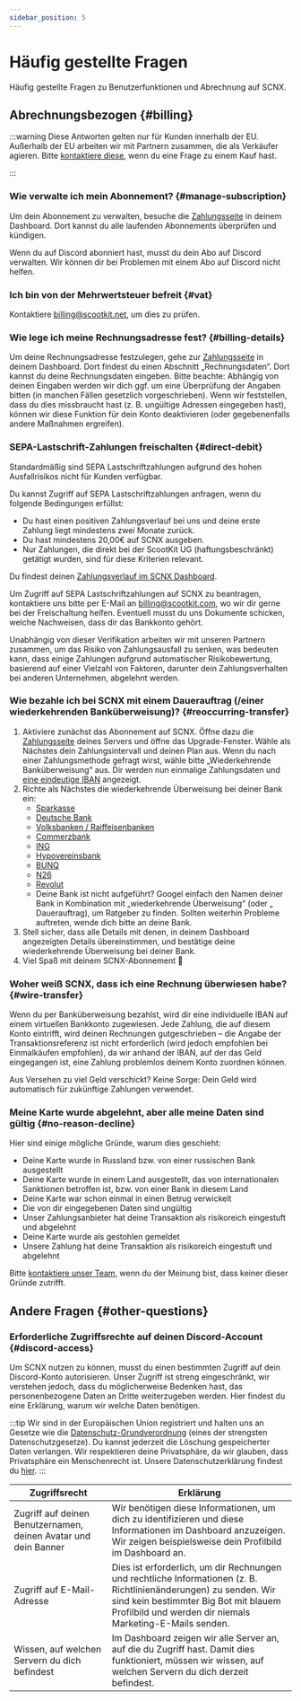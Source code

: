 ```yaml
---
sidebar_position: 5
---
```


# Häufig gestellte Fragen

Häufig gestellte Fragen zu Benutzerfunktionen und Abrechnung auf SCNX.

## Abrechnungsbezogen {#billing}

:::warning
Diese Antworten gelten nur für Kunden innerhalb der EU. Außerhalb der EU arbeiten wir mit Partnern zusammen, die als
Verkäufer agieren. Bitte [kontaktiere diese](https://corp.scootkit.com/docs/scnx/policies/authorized-resellers/), wenn
du eine Frage zu einem Kauf hast.

:::

### Wie verwalte ich mein Abonnement? {#manage-subscription}

Um dein Abonnement zu verwalten, besuche die [Zahlungsseite](https://scnx.app/de/user/payments) in deinem Dashboard.
Dort kannst du
alle laufenden Abonnements überprüfen und kündigen.

Wenn du auf Discord abonniert hast, musst du dein Abo auf Discord verwalten. Wir können dir bei Problemen mit einem Abo
auf Discord nicht helfen.

### Ich bin von der Mehrwertsteuer befreit {#vat}

Kontaktiere [billing@scootkit.net](mailto:billing@scootkit.net), um dies zu prüfen.

### Wie lege ich meine Rechnungsadresse fest? {#billing-details}

Um deine Rechnungsadresse festzulegen, gehe zur [Zahlungsseite](https://scnx.app/de/user/payments) in deinem Dashboard.
Dort findest du einen Abschnitt „Rechnungsdaten“.
Dort kannst du deine Rechnungsdaten eingeben.
Bitte beachte: Abhängig von deinen Eingaben werden wir dich ggf. um eine Überprüfung der Angaben bitten (in manchen
Fällen gesetzlich vorgeschrieben).
Wenn wir feststellen, dass du dies missbraucht hast (z. B. ungültige Adressen eingegeben hast), können wir diese
Funktion für dein Konto deaktivieren
(oder gegebenenfalls andere Maßnahmen ergreifen).

### SEPA-Lastschrift-Zahlungen freischalten {#direct-debit}

Standardmäßig sind SEPA Lastschriftzahlungen aufgrund des hohen Ausfallrisikos nicht für Kunden verfügbar.

Du kannst Zugriff auf SEPA Lastschriftzahlungen anfragen, wenn du folgende Bedingungen erfüllst:

* Du hast einen positiven Zahlungsverlauf bei uns und deine erste Zahlung liegt mindestens zwei Monate zurück.
* Du hast mindestens 20,00€ auf SCNX ausgeben.
* Nur Zahlungen, die direkt bei der ScootKit UG (haftungsbeschränkt) getätigt wurden, sind für diese Kriterien relevant.

Du findest deinen [Zahlungsverlauf im SCNX Dashboard](https://scnx.app/user/payments).

Um Zugriff auf SEPA Lastschriftzahlungen auf SCNX zu beantragen, kontaktiere uns bitte per E-Mail
an [billing@scootkit.com](mailto:billing@scootkit.com), wo wir dir gerne bei der Freischaltung helfen. Eventuell musst
du uns Dokumente schicken, welche Nachweisen, dass dir das Bankkonto gehört.

Unabhängig von dieser Verifikation arbeiten wir mit unseren Partnern zusammen, um das Risiko von Zahlungsausfall zu
senken, was bedeuten kann, dass einige Zahlungen aufgrund automatischer Risikobewertung, basierend auf einer Vielzahl
von Faktoren, darunter dein Zahlungsverhalten bei anderen Unternehmen, abgelehnt werden.

### Wie bezahle ich bei SCNX mit einem Dauerauftrag (/einer wiederkehrenden Banküberweisung)? {#reoccurring-transfer}

1. Aktiviere zunächst das Abonnement auf SCNX. Öffne dazu
   die [Zahlungsseite](https://scnx.app/de/glink?page=pricing?showUpgradeModal=true) deines Servers und öffne das
   Upgrade-Fenster. Wähle als Nächstes dein Zahlungsintervall und deinen Plan aus. Wenn du nach einer Zahlungsmethode
   gefragt wirst, wähle bitte „Wiederkehrende Banküberweisung“ aus.
   Dir werden nun einmalige Zahlungsdaten und [eine eindeutige IBAN](#wire-transfer) angezeigt.
2. Richte als Nächstes die wiederkehrende Überweisung bei deiner Bank ein:
    * [Sparkasse](https://www.sparkasse.de/pk/ratgeber/finanzglossar/dauerauftrag.html)
    * [Deutsche Bank](https://www.deutsche-bank.de/pk/shared/trxm/help-de/konten/konten-dauerauftraege.html)
    * [Volksbanken / Raiffeisenbanken](https://www.vr.de/privatkunden/unsere-produkte/was-ist-ein-girokonto/online-banking/dauerauftrag-einrichten-oder-aendern.html)
    * [Commerzbank](https://service.commerzbank.de/wie-richte-ich-einen-dauerauftrag-ein)
    * [ING](https://www.ing.de/hilfe/banking/)
    * [Hypovereinsbank](https://www.hypovereinsbank.de/hvb/kontaktwege/dauerauftrag)
    * [BUNQ](https://together.bunq.com/d/84-schedule-a-zahlung)
    * [N26](https://support.n26.com/de-de/zahlungen-ueberweisungen-und-abhebungen/lastschriften-und-dauerauftrage/wie-erstelle-und-verwalte-ich-dauerauftrage)
    * [Revolut](https://help.revolut.com/de-LU/help/receiving-zahlungen/sending-money-to-an-external-bank-account/how-to-schedule-recurring-zahlungen/business/)
    * Deine Bank ist nicht aufgeführt? Googel einfach den Namen deiner Bank in Kombination mit „wiederkehrende
      Überweisung“ (oder „
      Dauerauftrag), um Ratgeber zu finden. Sollten weiterhin Probleme auftreten, wende dich bitte an deine Bank.
3. Stell sicher, dass alle Details mit denen, in deinem Dashboard angezeigten Details übereinstimmen, und bestätige
   deine wiederkehrende Überweisung bei deiner
   Bank.
4. Viel Spaß mit deinem SCNX-Abonnement 🚀

### Woher weiß SCNX, dass ich eine Rechnung überwiesen habe? {#wire-transfer}

Wenn du per Banküberweisung bezahlst, wird dir eine individuelle IBAN auf einem virtuellen Bankkonto zugewiesen. Jede
Zahlung, die auf diesem Konto eintrifft, wird deinen Rechnungen gutgeschrieben – die Angabe der Transaktionsreferenz ist
nicht erforderlich (wird jedoch empfohlen bei Einmalkäufen empfohlen), da wir anhand der IBAN, auf der das Geld
eingegangen ist, eine Zahlung problemlos deinem Konto zuordnen können.

Aus Versehen zu viel Geld verschickt? Keine Sorge: Dein Geld wird automatisch für zukünftige Zahlungen verwendet.

### Meine Karte wurde abgelehnt, aber alle meine Daten sind gültig {#no-reason-decline}

Hier sind einige mögliche Gründe, warum dies geschieht:

* Deine Karte wurde in Russland bzw. von einer russischen Bank ausgestellt
* Deine Karte wurde in einem Land ausgestellt, das von internationalen Sanktionen betroffen ist, bzw. von einer Bank in
  diesem Land
* Deine Karte war schon einmal in einen Betrug verwickelt
* Die von dir eingegebenen Daten sind ungültig
* Unser Zahlungsanbieter hat deine Transaktion als risikoreich eingestuft und abgelehnt
* Deine Karte wurde als gestohlen gemeldet
* Unsere Zahlung hat deine Transaktion als risikoreich eingestuft und abgelehnt

Bitte [kontaktiere unser Team](https://scnx.app/de/help), wenn du der Meinung bist, dass keiner dieser Gründe zutrifft.

## Andere Fragen {#other-questions}

### Erforderliche Zugriffsrechte auf deinen Discord-Account {#discord-access}

Um SCNX nutzen zu können, musst du einen bestimmten Zugriff auf dein Discord-Konto autorisieren.
Unser Zugriff ist streng eingeschränkt, wir verstehen jedoch, dass du möglicherweise Bedenken hast, das personenbezogene
Daten an Dritte weiterzugeben werden.
Hier findest du eine Erklärung, warum wir welche Daten benötigen.

:::tip
Wir sind in der Europäischen Union registriert und halten uns an Gesetze wie
die [Datenschutz-Grundverordnung](https://dsgvo-gesetz.de/) (eines der strengsten Datenschutzgesetze). Du kannst
jederzeit die Löschung gespeicherter Daten verlangen. Wir respektieren deine Privatsphäre, da wir glauben, dass
Privatsphäre ein Menschenrecht ist.
Unsere Datenschutzerklärung findest du [hier](https://scootkit.net/privacy).
:::

| Zugriffsrecht                                                   | Erklärung                                                                                                                                                                                                              |
|-----------------------------------------------------------------|------------------------------------------------------------------------------------------------------------------------------------------------------------------------------------------------------------------------|
| Zugriff auf deinen Benutzernamen, deinen Avatar und dein Banner | Wir benötigen diese Informationen, um dich zu identifizieren und diese Informationen im Dashboard anzuzeigen. Wir zeigen beispielsweise dein Profilbild im Dashboard an.                                               |
| Zugriff auf E-Mail-Adresse                                      | Dies ist erforderlich, um dir Rechnungen und rechtliche Informationen (z. B. Richtlinienänderungen) zu senden. Wir sind kein bestimmter Big Bot mit blauem Profilbild und werden dir niemals Marketing-E-Mails senden. |
| Wissen, auf welchen Servern du dich befindest                   | Im Dashboard zeigen wir alle Server an, auf die du Zugriff hast. Damit dies funktioniert, müssen wir wissen, auf welchen Servern du dich derzeit befindest.                                                            |